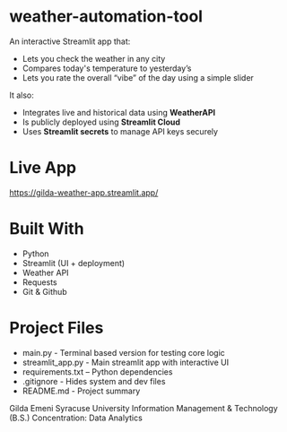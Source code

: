 # weather-automation-tool
An interactive Streamlit app that:
- Lets you check the weather in any city
- Compares today's temperature to yesterday’s
- Lets you rate the overall “vibe” of the day using a simple slider

It also:
- Integrates live and historical data using **WeatherAPI**  
- Is publicly deployed using **Streamlit Cloud**  
- Uses **Streamlit secrets** to manage API keys securely 

# Live App
https://gilda-weather-app.streamlit.app/

# Built With
- Python 
- Streamlit (UI + deployment)
- Weather API
- Requests
- Git & Github

# Project Files
- main.py - Terminal based version for testing core logic
- streamlit_app.py - Main streamlit app with interactive UI
- requirements.txt – Python dependencies
- .gitignore - Hides system and dev files
- README.md - Project summary

Gilda Emeni
Syracuse University
Information Management & Technology (B.S.)
Concentration: Data Analytics